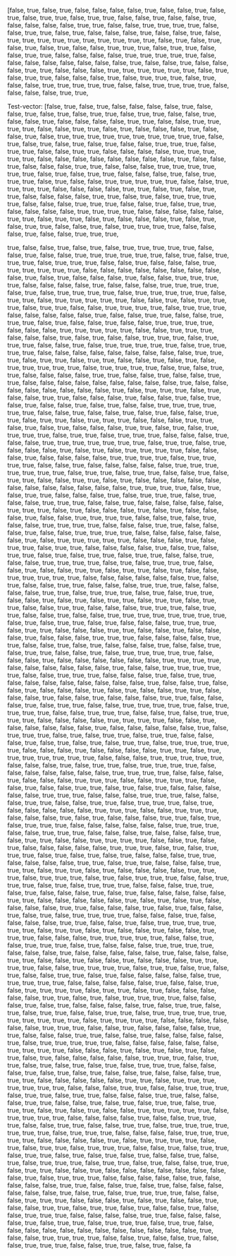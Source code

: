 [false, true, false, true, false, false, false, false, true, false, false, true, false, true, false, true, true, false, true, true, false, false, true, false, false, true, false, false, false, false, true, true, false, false, true, true, true, true, false, false, true, true, false, true, false, false, false, true, false, false, true, false, true, true, true, true, true, true, true, true, true, true, false, true, false, true, false, true, false, true, false, false, true, true, true, false, true, true, false, false, true, true, false, false, false, false, true, true, true, true, true, false, false, false, false, false, false, false, false, true, false, false, true, false, false, false, true, true, false, false, false, true, true, true, true, true, true, false, true, false, true, true, false, false, false, true, false, true, true, true, false, true, false, false, true, true, true, true, true, false, false, true, true, true, true, false, false, false, false, true, true, 

Test-vector: [false, true, false, true, false, false, false, false, true, false, false, true, false, true, false, true, true, false, true, true, false, false, true, false, false, true, false, false, false, false, true, true, false, false, true, true, true, true, false, false, true, true, false, true, false, false, false, true, false, false, true, false, true, true, true, true, true, true, true, true, true, true, false, true, false, true, false, true, false, true, false, false, true, true, true, false, true, true, false, false, true, true, false, false, false, false, true, true, true, true, true, false, false, false, false, false, false, false, false, true, false, false, true, false, false, false, true, true, false, false, false, true, true, true, true, true, true, false, true, false, true, true, false, false, false, true, false, true, true, true, false, true, false, false, true, true, true, true, true, false, false, true, true, true, true, false, false, false, false, true, true, false, true, false, true, true, false, false, false, false, true, true, false, true, false, true, true, true, true, false, false, false, true, true, true, false, false, true, false, true, true, false, false, false, false, true, true, true, true, false, false, false, false, false, true, true, false, true, true, false, true, false, false, false, true, false, true, false, true, true, false, false, true, false, true, true, true, true, false, false, false, true, false, false, true, true, true,


 true, false, false, true, false, true, false, true, true, true, true, true, false, false, true, false, false, true, true, true, true, true, true, false, true, false, true, true, true, false, true, true, true, false, false, true, false, false, false, true, true, true, true, true, true, false, false, false, false, false, false, false, false, false, true, false, true, false, false, false, true, false, false, true, true, true, true, false, false, false, false, true, false, false, false, true, true, true, true, false, true, false, true, true, true, true, false, true, true, true, true, true, false, true, true, false, true, true, true, true, true, false, false, true, false, true, true, true, false, true, true, false, false, true, true, true, true, false, true, true, true, false, false, false, false, false, true, false, false, true, true, false, false, true, true, true, false, true, false, false, true, false, false, true, true, true, true, false, false, false, true, true, true, true, true, false, false, true, true, true, false, false, false, true, false, true, false, false, true, true, true, false, true, true, true, false, false, true, false, true, true, true, true, true, false, true, true, true, true, false, false, false, false, false, false, false, false, false, true, true, true, false, true, true, false, true, true, false, false, true, false, true, false, true, true, true, true, true, false, true, true, true, true, false, true, false, true, true, false, false, false, false, true, true, false, false, true, false, false, true, true, false, false, false, false, false, false, false, false, false, true, false, false, false, false, false, false, false, false, true, false, true, true, true, false, true, false, false, true, true, false, false, false, true, false, false, true, false, true, false, true, false, false, true, false, true, false, false, true, true, true, true, true, true, false, false, true, false, false, true, false, true, false, false, true, true, false, true, true, false, true, true, true, false, false, false, true, true, false, true, false, true, false, false, false, true, true, false, true, false, true, true, true, true, false, true, true, false, true, true, true, false, false, false, true, false, false, true, true, true, true, true, true, true, false, true, true, false, true, false, false, false, true, false, true, false, true, true, true, true, false, false, false, true, false, false, false, false, true, true, true, true, false, true, true, true, true, false, false, true, false, false, false, false, false, true, true, true, true, true, true, true, false, true, true, false, true, true, false, false, true, false, true, true, false, false, true, true, false, true, false, false, false, false, false, false, false, false, false, false, false, false, true, true, true, true, false, true, false, true, true, false, false, false, true, false, true, true, true, false, true, false, false, true, true, true, false, false, true, false, false, false, false, false, true, true, true, false, true, false, false, false, true, false, true, false, false, false, true, false, false, true, true, true, true, false, false, true, false, true, false, false, true, true, true, true, false, false, false, true, true, false, false, false, true, false, false, true, true, true, true, false, false, false, false, false, false, true, false, true, true, true, true, true, false, false, false, true, false, true, true, false, true, true, false, false, false, false, true, false, true, false, true, true, false, true, false, true, true, false, true, true, false, false, true, false, false, true, true, true, true, false, true, false, true, true, true, false, false, true, false, false, true, true, false, true, true, false, true, false, false, true, true, true, true, true, false, false, false, false, false, false, true, false, true, false, false, true, true, false, false, false, true, true, true, false, false, false, false, true, true, false, true, true, true, false, true, false, true, true, false, false, true, false, true, false, true, true, false, true, true, false, true, true, false, false, true, true, false, false, false, true, true, true, false, true, true, false, false, true, false, false, true, true, true, true, true, true, true, true, false, true, false, true, true, false, true, false, false, false, true, true, true, false, true, true, false, false, false, true, true, false, false, true, false, false, false, true, false, false, false, true, true, true, false, false, false, false, true, true, false, false, true, false, true, false, false, false, true, false, false, true, false, true, true, false, false, true, false, true, true, true, true, true, false, false, false, true, false, false, false, false, false, false, true, true, true, true, false, false, false, false, false, false, true, false, false, true, true, true, true, true, false, false, true, true, true, false, false, false, true, false, true, true, false, false, false, false, false, false, false, false, true, false, false, true, false, false, true, false, false, false, true, false, true, false, false, true, true, false, false, false, true, false, false, true, false, false, false, true, true, false, false, false, true, false, true, true, false, false, true, true, true, true, true, false, true, true, true, true, false, false, true, true, true, false, false, true, false, true, true, true, true, false, false, false, false, true, true, true, true, false, false, true, false, false, false, false, false, true, false, false, false, false, false, true, false, true, true, true, false, true, false, true, true, false, true, true, false, false, false, true, false, true, false, true, false, true, true, false, true, true, true, true, true, false, false, false, true, false, false, false, false, true, true, false, true, true, true, true, true, true, true, false, false, false, true, true, true, true, true, false, false, false, true, false, true, true, false, true, true, true, true, false, false, false, false, false, false, false, true, true, true, true, false, false, false, true, false, false, false, true, true, true, false, false, true, true, true, false, false, true, false, false, true, true, false, true, false, true, false, false, false, false, false, true, true, true, false, false, false, true, true, true, false, false, false, true, true, false, false, true, true, false, true, true, true, false, true, false, false, false, false, false, true, true, true, false, false, true, true, true, false, false, false, true, false, true, false, false, false, true, true, false, true, false, true, true, true, false, false, false, false, false, false, true, true, true, false, false, true, true, true, false, false, false, true, false, false, false, true, false, true, true, false, false, true, true, true, true, false, false, true, false, true, false, false, false, false, false, true, true, true, false, true, false, true, true, true, false, true, false, true, false, true, false, false, false, true, true, false, false, false, false, true, true, false, true, true, false, false, false, true, true, true, false, true, true, false, true, false, false, false, false, true, true, true, false, true, true, true, false, true, false, true, true, true, false, false, true, true, true, false, true, false, true, true, true, false, false, false, true, true, false, true, false, false, false, true, false, true, false, false, false, false, false, true, true, false, false, false, false, false, true, false, true, false, true, false, false, false, false, true, true, false, false, false, true, false, true, false, false, true, false, true, false, true, true, true, true, false, false, false, true, false, false, false, false, true, true, false, false, true, false, true, true, true, true, true, true, false, true, true, false, true, false, false, true, false, false, true, true, true, false, false, false, true, true, true, true, true, false, false, true, false, true, true, true, false, true, false, false, false, true, true, true, true, false, false, false, true, false, false, false, false, false, true, false, false, false, true, true, false, false, true, false, false, true, false, false, false, true, true, true, true, false, false, true, true, true, true, false, true, true, false, true, false, true, false, false, true, true, false, true, false, false, false, false, false, true, true, true, true, true, false, false, false, false, false, true, false, false, true, false, true, true, true, true, false, true, true, false, true, false, false, false, false, false, true, true, false, true, false, true, true, true, true, false, false, false, true, false, true, false, false, false, false, true, false, true, true, false, true, false, true, true, false, false, true, true, false, true, true, true, true, true, true, true, true, true, true, false, true, true, true, true, false, false, false, false, false, false, true, true, true, false, false, true, false, false, false, false, true, true, false, false, false, true, true, false, false, true, false, false, false, false, true, false, true, true, true, true, true, false, false, false, false, false, false, true, true, true, true, false, false, false, true, false, true, false, true, false, true, false, true, false, false, false, false, false, true, true, true, false, true, true, false, true, false, true, false, true, false, true, true, true, false, false, false, true, false, true, false, true, false, false, true, false, false, false, true, true, true, false, false, false, false, false, true, true, false, true, true, true, true, true, true, true, false, false, false, true, true, false, false, true, true, true, false, true, true, false, true, true, false, false, false, true, true, false, false, false, true, true, false, false, true, false, true, false, true, true, false, true, true, true, false, true, false, true, false, false, true, true, true, true, true, false, true, true, true, true, false, false, false, false, true, false, false, true, true, true, false, false, true, true, false, false, true, true, false, true, true, true, true, true, true, true, false, true, true, true, false, false, false, false, true, true, true, true, true, false, false, false, false, true, false, true, true, true, true, false, true, false, true, true, false, true, true, true, false, false, true, false, true, true, false, true, true, false, true, false, true, false, true, false, false, true, false, true, false, true, true, true, false, true, true, false, true, false, false, true, true, false, true, true, false, false, true, false, false, false, false, false, false, false, false, true, false, true, true, true, false, false, false, false, false, true, false, false, false, false, true, true, false, false, true, false, true, false, false, false, false, false, false, true, false, true, false, true, true, true, true, false, false, false, true, true, true, false, false, false, true, false, true, false, false, true, false, false, true, true, false, true, true, false, true, false, false, true, false, false, true, true, true, false, false, false, false, true, true, false, false, false, false, true, false, true, true, false, true, true, true, false, true, true, false, false, false, false, false, false, false, false, false, false, false, false, true, false, false, true, true, true, true, false, false, true, false, false, true, false, false, true, true, true, false, false, true, true, false, true, false, fa